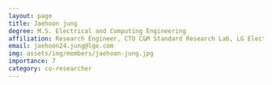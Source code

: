 ```yaml
---
layout: page
title: Jaehoon jung
degree: M.S. Electrical and Computing Engineering
affiliation: Research Engineer, CTO C&M Standard Research Lab, LG Electronics
email: jaehoon24.jung@lge.com
img: assets/img/members/jaehoon-jung.jpg
importance: 7
category: co-researcher
---
```


